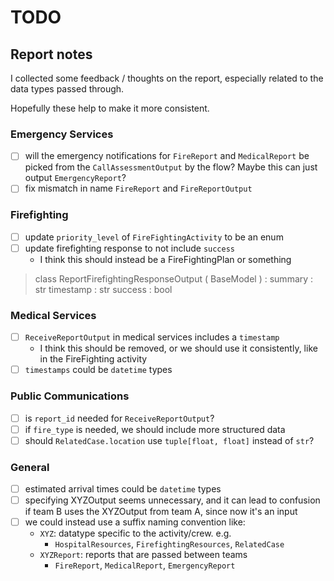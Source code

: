 # TODO

## Report notes
I collected some feedback / thoughts on the report, especially related to the data types passed through.

Hopefully these help to make it more consistent.

### Emergency Services
- [ ] will the emergency notifications for `FireReport` and `MedicalReport` be picked from the `CallAssessmentOutput` by the flow? Maybe this can just output `EmergencyReport`?
- [ ] fix mismatch in name `FireReport` and `FireReportOutput`

### Firefighting
- [ ] update `priority_level` of `FireFightingActivity` to be an enum
- [ ] update firefighting response to not include `success`
    - I think this should instead be a FireFightingPlan or something
> class ReportFirefightingResponseOutput ( BaseModel ) :
> 	summary : str
> 	timestamp : str
> 	success : bool

### Medical Services
- [ ] `ReceiveReportOutput` in medical services includes a `timestamp`
    - I think this should be removed, or we should use it consistently, like in the FireFighting activity
- [ ] `timestamps` could be `datetime` types

### Public Communications
- [ ] is `report_id` needed for `ReceiveReportOutput`?
- [ ] if `fire_type` is needed, we should include more structured data
- [ ] should `RelatedCase.location` use `tuple[float, float]` instead of `str`?

### General
- [ ] estimated arrival times could be `datetime` types
- [ ] specifying XYZOutput seems unnecessary, and it can lead to confusion if team B uses the XYZOutput from team A, since now it's an input
- [ ] we could instead use a suffix naming convention like:
    - `XYZ`: datatype specific to the activity/crew. e.g.
        - `HospitalResources`, `FirefightingResources`, `RelatedCase`
    - `XYZReport`: reports that are passed between teams
        - `FireReport`, `MedicalReport`, `EmergencyReport`